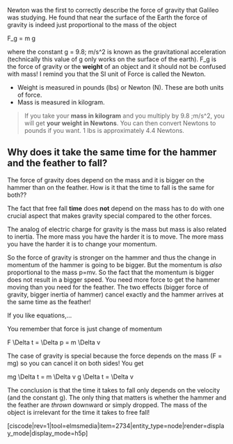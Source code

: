 Newton was the first to correctly describe the force of gravity that Galileo was studying. He found that near the surface of the Earth the force of gravity is indeed just proportional to the mass of the object

<lrn-math> F_g = m g</lrn-math>

where the constant <lrn-math>g = 9.8\; m/s^2</lrn-math> is known as the gravitational acceleration (technically this value of <lrn-math>g</lrn-math> only works on the surface of the earth). <lrn-math>F_g</lrn-math> is the force of gravity or the **weight** of an object and it should not be confused with mass! I remind you that the SI unit of Force is called the Newton. 

- Weight is measured in pounds (lbs) or Newton (N). These are both units of force.
- Mass is measured in kilogram.

> If you take your **mass in kilogram** and you multiply by <lrn-math> 9.8 \;m/s^2</lrn-math>, you will get **your weight in Newtons**. You can then convert Newtons to pounds if you want. 1 lbs is approximately 4.4 Newtons.

## Why does it take the same time for the hammer and the feather to fall?

The force of gravity does depend on the mass and it is bigger on the hammer than on the feather. How is it that the time to fall is the same for both??

The fact that free fall **time** does **not** depend on the mass has to do with one crucial aspect that makes gravity special compared to the other forces.

The analog of electric charge for gravity is the mass but mass is also related to inertia. The more mass you have the harder it is to move. The more mass you have the harder it is to change your momentum.

So the force of gravity is stronger on the hammer and thus the change in momentum of the hammer is going to be bigger. But the momentum is *also* proportional to the mass <lrn-math>p=mv</lrn-math>. So the fact that the momentum is bigger does not result in a bigger speed. You need more force to get the hammer moving than you need for the feather. The two effects (bigger force of gravity, bigger inertia of hammer) cancel exactly and the hammer arrives at the same time as the feather!

If you like equations,...

You remember that force is just change of momentum

<lrn-math> F \Delta t = \Delta p = m \Delta v</lrn-math>

The case of gravity is special because the force depends on the mass <lrn-math>(F = mg) </lrn-math>so you can cancel it on both sides! You get

<lrn-math> mg \Delta t = m \Delta v </lrn-math> 
<lrn-math> g \Delta t = \Delta v </lrn-math>

The conclusion is that the time it takes to fall only depends on the velocity (and the constant g). The only thing that matters is whether the hammer and the feather are *thrown* downward or simply dropped. The mass of the object is irrelevant for the time it takes to free fall!

[ciscode|rev=1|tool=elmsmedia|item=2734|entity_type=node|render=display_mode|display_mode=h5p]